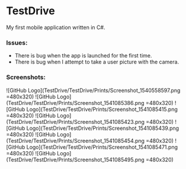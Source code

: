 # TestDrive
My first mobile application written in C#.
### Issues:
* There is bug when the app is launched for the first time.
* There is bug when I attempt to take a user picture with the camera.
### Screenshots:
![GitHub Logo](TestDrive/TestDrive/Prints/Screenshot_1540558597.png =480x320)
![GitHub Logo](TestDrive/TestDrive/Prints/Screenshot_1541085386.png =480x320)
![GitHub Logo](TestDrive/TestDrive/Prints/Screenshot_1541085415.png =480x320)
![GitHub Logo](TestDrive/TestDrive/Prints/Screenshot_1541085423.png =480x320)
![GitHub Logo](TestDrive/TestDrive/Prints/Screenshot_1541085439.png =480x320)
![GitHub Logo](TestDrive/TestDrive/Prints/Screenshot_1541085454.png =480x320)
![GitHub Logo](TestDrive/TestDrive/Prints/Screenshot_1541085471.png =480x320)
![GitHub Logo](TestDrive/TestDrive/Prints/Screenshot_1541085495.png =480x320)
	
